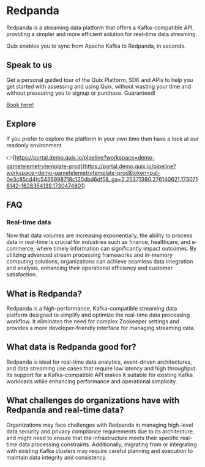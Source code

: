 <!--[tech-name]-->
# Redpanda

<!--[ai-blurb-about-tech]-->
Redpanda is a streaming data platform that offers a Kafka-compatible API, providing a simpler and more efficient solution for real-time data streaming.

Quix enables you to sync from Apache Kafka <span id="to_or_from">to</span> <span id="techname">Redpanda</span>, in seconds.

## Speak to us

Get a personal guided tour of the Quix Platform, SDK and APIs to help you get started with assessing and using Quix, without wasting your time and without pressuring you to signup or purchase. Guaranteed!

[Book here!](https://share.hsforms.com/1iW0TmZzKQMChk0lxd_tGiw4yjw2?__hstc=175542013.19c333c2ae8002be5fbc6a17a447e442.1730474801833.1730474801833.1730716142494.2&__hssc=175542013.2.1730716142494&__hsfp=3927774151)


## Explore

If you prefer to explore the platform in your own time then have a look at our readonly environment

👉[https://portal.demo.quix.io/pipeline?workspace=demo-gametelemetrytemplate-prod](https://portal.demo.quix.io/pipeline?workspace=demo-gametelemetrytemplate-prod&token=pat-0e3c85cd4fc5436998718c120dbd6df5&_ga=2.25371390.276140621.1730716142-1628354139.1730474801)


## FAQ

### Real-time data

Now that data volumes are increasing exponentially, the ability to process data in real-time is crucial for industries such as finance, healthcare, and e-commerce, where timely information can significantly impact outcomes. By utilizing advanced stream processing frameworks and in-memory computing solutions, organizations can achieve seamless data integration and analysis, enhancing their operational efficiency and customer satisfaction.

## What is <span id="techname">Redpanda</span>?

<!--[tech-seo-text]-->
Redpanda is a high-performance, Kafka-compatible streaming data platform designed to simplify and optimize the real-time data processing workflow. It eliminates the need for complex Zookeeper settings and provides a more developer-friendly interface for managing streaming data.

## What data is <span id="techname">Redpanda</span> good for?

<!--[tech-data-seo-text]-->
Redpanda is ideal for real-time data analytics, event-driven architectures, and data streaming use cases that require low latency and high throughput. Its support for a Kafka-compatible API makes it suitable for existing Kafka workloads while enhancing performance and operational simplicity.

## What challenges do organizations have with <span id="techname">Redpanda</span> and real-time data?

<!--[tech-challenges-seo-text]-->
Organizations may face challenges with Redpanda in managing high-level data security and privacy compliance requirements due to its architecture, and might need to ensure that the infrastructure meets their specific real-time data processing constraints. Additionally, migrating from or integrating with existing Kafka clusters may require careful planning and execution to maintain data integrity and consistency.